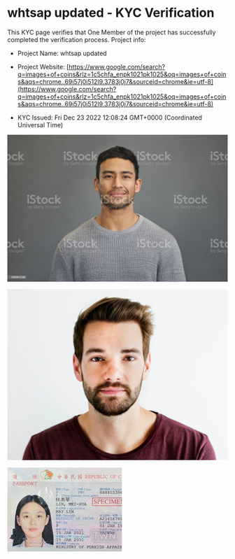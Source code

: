 # whtsap updated - KYC Verification
		


This KYC page verifies that One Member of the project has successfully completed the verification process. Project info:
		


- Project Name: whtsap updated
		

- Project Website: [https://www.google.com/search?q=images+of+coins&rlz=1c5chfa_enpk1021pk1025&oq=images+of+coins&aqs=chrome..69i57j0i512l9.3783j0j7&sourceid=chrome&ie=utf-8](https://www.google.com/search?q=images+of+coins&rlz=1c5chfa_enpk1021pk1025&oq=images+of+coins&aqs=chrome..69i57j0i512l9.3783j0j7&sourceid=chrome&ie=utf-8)
		

- KYC Issued: Fri Dec 23 2022 12:08:24 GMT+0000 (Coordinated Universal Time)
		


![This is an face image](./personFace.png)
		

![This is an cnic image](./cnicImage.png)
		

![This is an passport image](./passportImage.png)
	